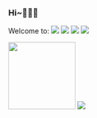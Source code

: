 ### Hi~🤗🤗🤗

Welcome to: [![](https://img.shields.io/badge/个人主页-@落雨乄天珀夜-green.svg)](conqueror712.github.io) [![](https://img.shields.io/badge/个人博客-@Conqueror712-blue.svg)](https://juejin.cn/user/1297878069809725/posts) [![](https://img.shields.io/badge/个人主页-@Conqueror712-black.svg)](https://github.com/Conqueror712) [![](https://img.shields.io/badge/Bilibili-@落雨乄天珀夜-pink.svg)](https%3A%2F%2Fspace.bilibili.com%2F57089326)

<!--
**Conqueror712/Conqueror712** is a ✨ _special_ ✨ repository because its `README.md` (this file) appears on your GitHub profile.

Here are some ideas to get you started:

- 🔭 I’m currently working on ...
- 🌱 I’m currently learning ...
- 👯 I’m looking to collaborate on ...
- 🤔 I’m looking for help with ...
- 💬 Ask me about ...
- 📫 How to reach me: ...
- 😄 Pronouns: ...
- ⚡ Fun fact: ...
-->

<img height="135px" src="https://github-readme-stats.vercel.app/api?username=Conqueror712&hide_title=true&hide_border=true&show_icons=trueline_height=21&text_color=000&icon_color=000&bg_color=0,ea6161,ffc64d,fffc4d,52fa5a&theme=blue-green" /> <img src="https://github-readme-stats.vercel.app/api/top-langs/?username=Conqueror712&hide_title=true&hide_border=true&layout=compact&langs_count=6&text_color=000&icon_color=fff&bg_color=0,52fa5a,4dfcff,c64dff&theme=blue-green" />

